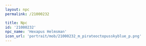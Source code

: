```yaml
---
layout: npc
permalink: /21000232

title: Npc
id: '21000232'
npc_name: 'Hexapus Helmsman'
icon_url: 'portrait/mob/21000232_m_pirateoctopusskyblue_p.png'
---
```

